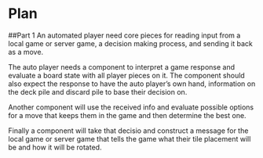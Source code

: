 # Plan

##Part 1
An automated player need core pieces for reading input from a local game or server game, a decision making process, and sending it back as a move.

The auto player needs a component to interpret a game response and evaluate a board state with all player pieces on it. The component should also expect the response to have the auto player’s own hand, information on the deck pile and discard pile to base their decision on.

Another component will use the received info and evaluate possible options for a move that keeps them in the game and then determine the best one.

Finally a component will take that decisio and construct a message for the local game or server game that tells the game what their tile placement will be and how it will be rotated.
